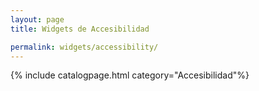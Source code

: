 ```yaml
---
layout: page
title: Widgets de Accesibilidad

permalink: widgets/accessibility/
---
```


{% include catalogpage.html category="Accesibilidad"%}
